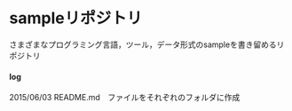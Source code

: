 sampleリポジトリ
=================
さまざまなプログラミング言語，ツール，データ形式のsampleを書き留めるリポジトリ

#### log
2015/06/03 README.md　ファイルをそれぞれのフォルダに作成


